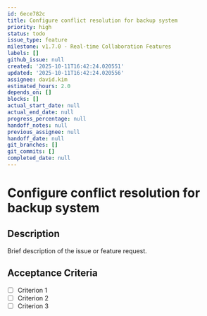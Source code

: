 ```yaml
---
id: 6ece782c
title: Configure conflict resolution for backup system
priority: high
status: todo
issue_type: feature
milestone: v1.7.0 - Real-time Collaboration Features
labels: []
github_issue: null
created: '2025-10-11T16:42:24.020551'
updated: '2025-10-11T16:42:24.020556'
assignee: david.kim
estimated_hours: 2.0
depends_on: []
blocks: []
actual_start_date: null
actual_end_date: null
progress_percentage: null
handoff_notes: null
previous_assignee: null
handoff_date: null
git_branches: []
git_commits: []
completed_date: null
---
```


# Configure conflict resolution for backup system

## Description

Brief description of the issue or feature request.

## Acceptance Criteria

- [ ] Criterion 1
- [ ] Criterion 2
- [ ] Criterion 3